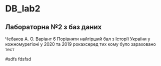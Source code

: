 # DB_lab2

## Лабораторна №2 з баз даних
Чебаков А. О. Варіант 6
Порівняти найгірший бал з Історії України у кожномурегіоні у 2020 та 2019 рокахсеред тих кому було зараховано тест

#sdfs
fdsfsd

